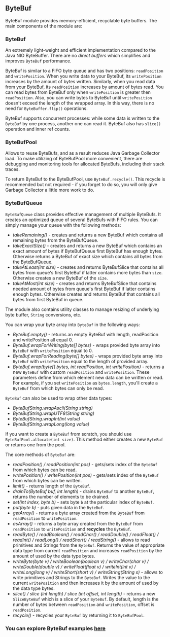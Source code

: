 ## ByteBuf

ByteBuf module provides memory-efficient, recyclable byte buffers. The main components of the module are:

### ByteBuf 
An extremely light-weight and efficient implementation compared to the Java NIO ByteBuffer. There are no *direct buffers* 
which simplifies and improves `ByteBuf` performance. 

ByteBuf is similar to a FIFO byte queue and has two positions: `readPosition` and `writePosition`. When you write data to your 
ByteBuf, its `writePosition` increases by the amount of bytes written. Similarly, when you read data from your ByteBuf,
its `readPosition` increases by amount of bytes read. You can read bytes from ByteBuf only when `writePosition` is greater 
then `readPosition`. Also, you can write bytes to ByteBuf until `writePosition` doesn't exceed the length of the wrapped 
array. In this way, there is no need for `ByteBuffer.flip()` operations. 

ByteBuf supports concurrent processes: while some data is written to the `ByteBuf` by one process, another one can 
read it. ByteBuf also has `slice()` operation and inner ref counts.

### ByteBufPool
Allows to reuse ByteBufs, and as a result reduces Java Garbage Collector load. To make utilizing of ByteBufPool more 
convenient, there are debugging and monitoring tools for allocated ByteBufs, including their stack traces.

To return ByteBuf to the ByteBufPool, use `ByteBuf.recycle()`. This recycle is recommended but not required - if you 
forget to do so, you will only give Garbage Collector a little more work to do. 

### ByteBufQueue
`ByteBufQueue` class provides effective management of multiple ByteBufs. It creates an optimized queue of several 
ByteBufs with FIFO rules. You can simply manage your queue with the following methods:
* *takeRemaining()* - creates and returns a new ByteBuf which contains all remaining bytes from the ByteBufQueue.
* *takeExactSize()* - creates and returns a new ByteBuf which contains an exact amount of bytes if ByteBufQueue first 
ByteBuf has enough bytes. Otherwise returns a ByteBuf of exact size which contains all bytes from the ByteBufQueue.
* *takeAtLeast(int size)* - creates and returns ByteBufSlice that contains all bytes from queue's first ByteBuf
if latter contains more bytes than `size`. Otherwise creates a new ByteBuf of the `size`.
* *takeAtMost(int size)* - creates and returns ByteBufSlice that contains needed amount of bytes from queue's first ByteBuf
if latter contains enough bytes. Otherwise creates and returns ByteBuf that contains all bytes from first ByteBuf in queue.

The module also contains utility classes to manage resizing of underlying byte buffer, `String` conversions, etc.

You can wrap your byte array into `ByteBuf` in the following ways:

* *ByteBuf.empty()* - returns an empty ByteBuf with length, readPosition and writePosition all equal 0.
* *ByteBuf.wrapForWriting(byte[] bytes)* - wraps provided byte array into `ByteBuf` with `writePosition` equal to 0.
* *ByteBuf.wrapForReading(byte[] bytes)* - wraps provided byte array into `ByteBuf` with `writePosition` equal to the 
length of provided array.
* *ByteBuf.wrap(byte[] bytes, int readPosition, int writePosition)* - returns a new `ByteBuf` with custom `readPosition` 
and `writePosition`. These parameters define from which element new data can be written or read. For example, if you set 
`writePosition` as `bytes.length`, you'll create a `ByteBuf` from which bytes can only be read.

`ByteBuf` can also be used to wrap other data types:
* *ByteBufString.wrapAscii(String string)*
* *ByteBufString.wrapUTF8(String string)*
* *ByteBufString.wrapInt(int value)*
* *ByteBufString.wrapLong(long value)*

If you want to create a `ByteBuf` from scratch, you should use `ByteBufPool.allocate(int size)`. This method either creates 
a new `ByteBuf` or returns one from the pool.

The core methods of `ByteBuf` are:

* *readPosition() / readPosition(int pos)* - gets/sets index of the `ByteBuf` from which bytes can be read.
* *writePosition() / writePosition(int pos)* - gets/sets index of the `ByteBuf` from which bytes can be written.
* *limit()* - returns length of the `ByteBuf`.
* *drainTo(ByteBuf buf, int length)* - drains `ByteBuf` to another `ByteBuf`, returns the number of elements to be drained.
* *set(int index, byte b)* - sets byte `b` at the particular index of `ByteBuf`.
* *put(byte b)* - puts given data in the `ByteBuf`.
* *getArray()* - returns a byte array created from the `ByteBuf` from `readPosition` to `writePosition`.
* *asArray()* - returns a byte array created from the `ByteBuf` from `readPosition` to `writePosition` and **recycles** the 
`ByteBuf`.
* *readByte() / readBoolean() / readChar() / readDouble() / readFloat() / readInt() / readLong() / readShort() / 
readString()* - allows to read primitives and Strings from the `ByteBuf`. Returns the value of appropriate data type from 
current `readPosition` and increases `readPosition` by the amount of used by the data type bytes.
* *writeByte(byte v) / writeBoolean(boolean v) / writeChar(char v) / writeDouble(double v) / writeFloat(float v) / 
writeInt(int v) / writeLong(long v) / writeShort(short v) / writeString(String s)* - allows to write primitives and Strings 
to the `ByteBuf`. Writes the value to the current `writePosition` and then increases it by the amount of used by the data 
type bytes.
* *slice() / slice (int length) / slice (int offset, int length)* - returns a new `SliceByteBuf` which is a slice of your 
`ByteBuf`. By default, length is the number of bytes between `readPosition` and `writePosition`, offset is `readPosition`.
* *recycle()* - recycles your `ByteBuf` by returning it to `ByteBufPool`.

### You can explore ByteBuf examples [here](https://github.com/softindex/datakernel/tree/master/examples/bytebuf)
